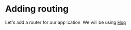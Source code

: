 # Adding routing

Let's add a router for our application. We will be using [Hop](https://github.com/sporto/hop)